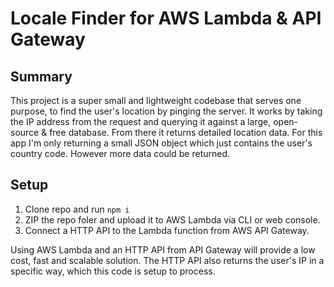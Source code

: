 # Locale Finder for AWS Lambda & API Gateway

## Summary

This project is a super small and lightweight codebase that serves one purpose, to find the user's location by pinging the server.
It works by taking the IP address from the request and querying it against a large, open-source & free database. From there it returns detailed location data.
For this app I'm only returning a small JSON object which just contains the user's country code. However more data could be returned.

## Setup

1. Clone repo and run `npm i`
1. ZIP the repo foler and upload it to AWS Lambda via CLI or web console.
2. Connect a HTTP API to the Lambda function from AWS API Gateway.

Using AWS Lambda and an HTTP API from API Gateway will provide a low cost, fast and scalable solution.
The HTTP API also returns the user's IP in a specific way, which this code is setup to process.
